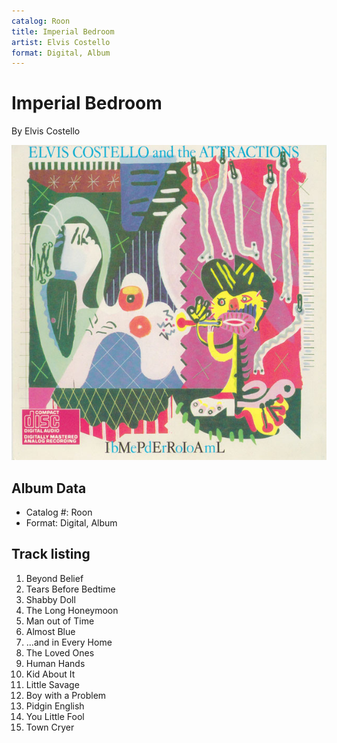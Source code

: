 ```yaml
---
catalog: Roon
title: Imperial Bedroom
artist: Elvis Costello
format: Digital, Album
---
```


# Imperial Bedroom

By Elvis Costello

![](../../assets/albumcovers/Elvis_Costello-Imperial_Bedroom.png)

## Album Data

- Catalog #: Roon
- Format: Digital, Album


## Track listing


1. Beyond Belief
2. Tears Before Bedtime
3. Shabby Doll
4. The Long Honeymoon
5. Man out of Time
6. Almost Blue
7. ...and in Every Home
8. The Loved Ones
9. Human Hands
10. Kid About It
11. Little Savage
12. Boy with a Problem
13. Pidgin English
14. You Little Fool
15. Town Cryer

